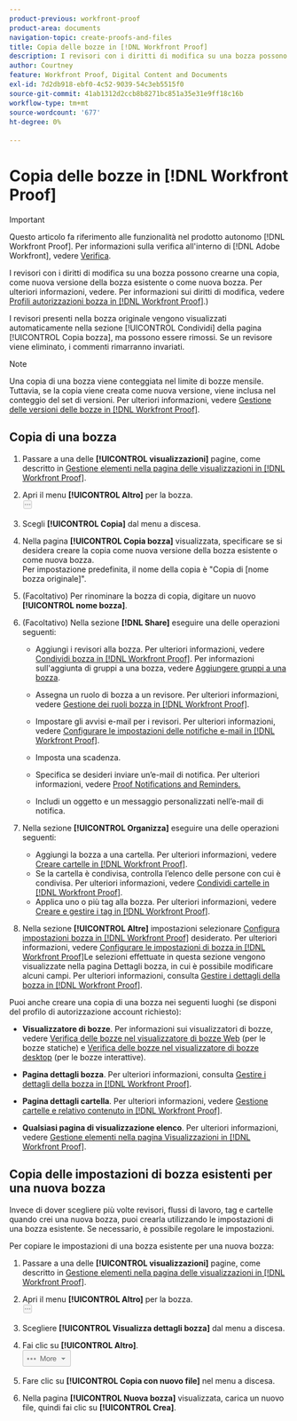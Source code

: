 ```yaml
---
product-previous: workfront-proof
product-area: documents
navigation-topic: create-proofs-and-files
title: Copia delle bozze in [!DNL Workfront Proof]
description: I revisori con i diritti di modifica su una bozza possono crearne una copia, come nuova versione della bozza esistente o come nuova bozza. Per ulteriori informazioni, vedere. Per informazioni sui diritti di modifica, consulta Profili autorizzazioni bozza in Workfront Proof.
author: Courtney
feature: Workfront Proof, Digital Content and Documents
exl-id: 7d2db918-ebf0-4c52-9039-54c3eb5515f0
source-git-commit: 41ab1312d2ccb8b8271bc851a35e31e9ff18c16b
workflow-type: tm+mt
source-wordcount: '677'
ht-degree: 0%

---
```


# Copia delle bozze in [!DNL Workfront Proof]

>[!IMPORTANT]
>
>Questo articolo fa riferimento alle funzionalità nel prodotto autonomo [!DNL Workfront Proof]. Per informazioni sulla verifica all&#39;interno di [!DNL Adobe Workfront], vedere [Verifica](../../../review-and-approve-work/proofing/proofing.md).

I revisori con i diritti di modifica su una bozza possono crearne una copia, come nuova versione della bozza esistente o come nuova bozza. Per ulteriori informazioni, vedere. Per informazioni sui diritti di modifica, vedere [Profili autorizzazioni bozza in [!DNL Workfront Proof]](../../../workfront-proof/wp-acct-admin/account-settings/proof-perm-profiles-in-wp.md).)

I revisori presenti nella bozza originale vengono visualizzati automaticamente nella sezione [!UICONTROL Condividi] della pagina [!UICONTROL Copia bozza], ma possono essere rimossi. Se un revisore viene eliminato, i commenti rimarranno invariati.

>[!NOTE]
>
>Una copia di una bozza viene conteggiata nel limite di bozze mensile. Tuttavia, se la copia viene creata come nuova versione, viene inclusa nel conteggio del set di versioni. Per ulteriori informazioni, vedere [Gestione delle versioni delle bozze in [!DNL Workfront Proof]](../../../workfront-proof/wp-work-proofsfiles/manage-your-work/manage-proof-versions.md).

## Copia di una bozza

1. Passare a una delle **[!UICONTROL visualizzazioni]** pagine, come descritto in [Gestione elementi nella pagina delle visualizzazioni in [!DNL Workfront Proof]](../../../workfront-proof/wp-work-proofsfiles/manage-your-work/manage-items-on-views-page.md).

1. Apri il menu **[!UICONTROL Altro]** per la bozza.\
   ![](assets/more-button-small.png)

1. Scegli **[!UICONTROL Copia]** dal menu a discesa.
1. Nella pagina **[!UICONTROL Copia bozza]** visualizzata, specificare se si desidera creare la copia come nuova versione della bozza esistente o come nuova bozza.\
   Per impostazione predefinita, il nome della copia è &quot;Copia di [nome bozza originale]&quot;.

1. (Facoltativo) Per rinominare la bozza di copia, digitare un nuovo **[!UICONTROL nome bozza]**.
1. (Facoltativo) Nella sezione **[!DNL Share]** eseguire una delle operazioni seguenti:

   * Aggiungi i revisori alla bozza. Per ulteriori informazioni, vedere [Condividi bozza in [!DNL Workfront Proof]](../../../workfront-proof/wp-work-proofsfiles/share-proofs-and-files/share-proof.md). Per informazioni sull&#39;aggiunta di gruppi a una bozza, vedere [Aggiungere gruppi a una bozza](../../../workfront-proof/wp-mnguserscontacts/groups/add-groups.md).

   * Assegna un ruolo di bozza a un revisore. Per ulteriori informazioni, vedere [Gestione dei ruoli bozza in [!DNL Workfront Proof]](../../../workfront-proof/wp-work-proofsfiles/share-proofs-and-files/manage-proof-roles.md).
   * Impostare gli avvisi e-mail per i revisori. Per ulteriori informazioni, vedere [Configurare le impostazioni delle notifiche e-mail in [!DNL Workfront Proof]](../../../workfront-proof/wp-emailsntfctns/email-alerts/config-email-notification-settings-wp.md).
   * Imposta una scadenza.
   * Specifica se desideri inviare un’e-mail di notifica. Per ulteriori informazioni, vedere [Proof Notifications and Reminders.](https://support.workfront.com/hc/en-us/sections/115000920788-Proof-notifications-and-reminders)
   * Includi un oggetto e un messaggio personalizzati nell’e-mail di notifica.

1. Nella sezione **[!UICONTROL Organizza]** eseguire una delle operazioni seguenti:

   * Aggiungi la bozza a una cartella. Per ulteriori informazioni, vedere [Creare cartelle in [!DNL Workfront Proof]](../../../workfront-proof/wp-work-proofsfiles/organize-your-work/create-folders.md).
   * Se la cartella è condivisa, controlla l’elenco delle persone con cui è condivisa. Per ulteriori informazioni, vedere [Condividi cartelle in [!DNL Workfront Proof]](../../../workfront-proof/wp-work-proofsfiles/organize-your-work/share-folders.md).
   * Applica uno o più tag alla bozza. Per ulteriori informazioni, vedere [Creare e gestire i tag in [!DNL Workfront Proof]](../../../workfront-proof/wp-work-proofsfiles/organize-your-work/create-and-manage-tags.md).

1. Nella sezione **[!UICONTROL Altre]** impostazioni selezionare [Configura impostazioni bozza in [!DNL Workfront Proof]](../../../workfront-proof/wp-work-proofsfiles/manage-your-work/configure-proof-settings.md) desiderato. Per ulteriori informazioni, vedere [Configurare le impostazioni di bozza in [!DNL Workfront Proof]](../../../workfront-proof/wp-work-proofsfiles/manage-your-work/configure-proof-settings.md)Le selezioni effettuate in questa sezione vengono visualizzate nella pagina Dettagli bozza, in cui è possibile modificare alcuni campi. Per ulteriori informazioni, consulta [Gestire i dettagli della bozza in [!DNL Workfront Proof]](../../../workfront-proof/wp-work-proofsfiles/manage-your-work/manage-proof-details.md).

Puoi anche creare una copia di una bozza nei seguenti luoghi (se disponi del profilo di autorizzazione account richiesto):

* **Visualizzatore di bozze**. Per informazioni sui visualizzatori di bozze, vedere [Verifica delle bozze nel visualizzatore di bozze Web](https://support.workfront.com/hc/en-us/sections/115000275214-Reviewing-Proofs-in-the-Web-Proofing-Viewer) (per le bozze statiche) e [Verifica delle bozze nel visualizzatore di bozze desktop](https://support.workfront.com/hc/en-us/sections/360000686434-Reviewing-Proofs-in-the-Desktop-Proofing-Viewer) (per le bozze interattive).

* **Pagina dettagli bozza**. Per ulteriori informazioni, consulta [Gestire i dettagli della bozza in [!DNL Workfront Proof]](../../../workfront-proof/wp-work-proofsfiles/manage-your-work/manage-proof-details.md).

* **Pagina dettagli cartella**. Per ulteriori informazioni, vedere [Gestione cartelle e relativo contenuto in [!DNL Workfront Proof]](../../../workfront-proof/wp-work-proofsfiles/organize-your-work/manage-folders-and-contents.md).

* **Qualsiasi pagina di visualizzazione elenco**. Per ulteriori informazioni, vedere [Gestione elementi nella pagina Visualizzazioni in [!DNL Workfront Proof]](../../../workfront-proof/wp-work-proofsfiles/manage-your-work/manage-items-on-views-page.md).

## Copia delle impostazioni di bozza esistenti per una nuova bozza

Invece di dover scegliere più volte revisori, flussi di lavoro, tag e cartelle quando crei una nuova bozza, puoi crearla utilizzando le impostazioni di una bozza esistente. Se necessario, è possibile regolare le impostazioni.

Per copiare le impostazioni di una bozza esistente per una nuova bozza:

1. Passare a una delle **[!UICONTROL visualizzazioni]** pagine, come descritto in [Gestione elementi nella pagina delle visualizzazioni in [!DNL Workfront Proof]](../../../workfront-proof/wp-work-proofsfiles/manage-your-work/manage-items-on-views-page.md).

1. Apri il menu **[!UICONTROL Altro]** per la bozza.\
   ![](assets/more-button-small.png)

1. Scegliere **[!UICONTROL Visualizza dettagli bozza]** dal menu a discesa.
1. Fai clic su **[!UICONTROL Altro]**.\
   ![Altro_pulsante_versione_testo.png](assets/more-button-text-version.png)

1. Fare clic su **[!UICONTROL Copia con nuovo file]** nel menu a discesa.
1. Nella pagina **[!UICONTROL Nuova bozza]** visualizzata, carica un nuovo file, quindi fai clic su **[!UICONTROL Crea]**.
